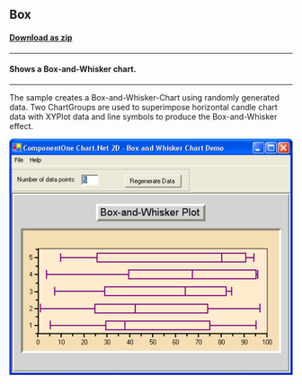 ## Box
#### [Download as zip](https://minhaskamal.github.io/DownGit/#/home?url=https://github.com/GrapeCity/ComponentOne-WinForms-Samples/tree/master/NetFramework\Charts\VB\Box)
____
#### Shows a Box-and-Whisker chart.
____
The sample creates a Box-and-Whisker-Chart using randomly generated data.
Two ChartGroups are used to superimpose horizontal candle chart data with XYPlot data and line symbols to produce the Box-and-Whisker effect.

![screenshot](screenshot.png)
